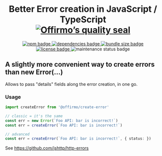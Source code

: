 
<h1 align="center">
	Better Error creation in JavaScript / TypeScript<br>
	<a href="https://www.offirmo.net/offirmo-monorepo/doc/modules-directory/index.html">
		<img src="https://www.offirmo.net/offirmo-monorepo/doc/quality-seal/offirmos_quality_seal.svg" alt="Offirmo’s quality seal">
	</a>
</h1>

<p align="center">
	<a alt="npm package page"
	  href="https://www.npmjs.com/package/@offirmo/create-error">
		<img alt="npm badge"
		  src="https://img.shields.io/npm/v/@offirmo/create-error.svg">
	</a>
	<a alt="dependencies analysis"
	  href="https://david-dm.org/offirmo/offirmo-monorepo?path=0-stdlib%2Fcreate-error">
		<img alt="dependencies badge"
		  src="https://img.shields.io/david/offirmo/offirmo-monorepo.svg?path=0-stdlib%2Fcreate-error">
	</a>
	<a alt="bundle size evaluation"
	  href="https://bundlephobia.com/result?p=@offirmo/create-error">
		<img alt="bundle size badge"
		  src="https://img.shields.io/bundlephobia/minzip/@offirmo/create-error.svg">
	</a>
	<a alt="license"
	  href="https://unlicense.org/">
		<img alt="license badge"
		  src="https://img.shields.io/badge/license-public_domain-brightgreen.svg">
	</a>
	<img alt="maintenance status badge"
	  src="https://img.shields.io/maintenance/yes/2019.svg">
</p>


## A slightly more convenient way to create errors than new Error(…)

Allows to pass "details" fields along the error creation, in one go.

### Usage
```typescript
import createError from '@offirmo/create-error'

// classic = it's the same
const err = new Error(`Foo API: bar is incorrect!`)
const err = createError(`Foo API: bar is incorrect!`)

// advanced
const err = createError(`Foo API: bar is incorrect!`, { status: })

```

See https://github.com/jshttp/http-errors
